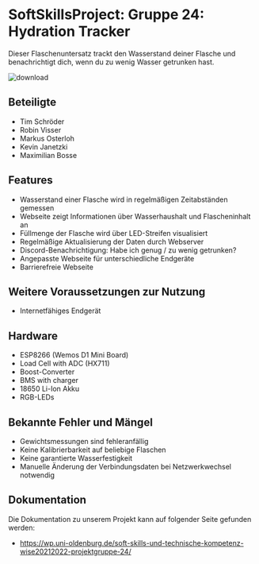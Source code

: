 # SoftSkillsProject: Gruppe 24: Hydration Tracker
Dieser Flaschenuntersatz trackt den Wasserstand deiner Flasche und benachrichtigt dich, wenn du zu wenig Wasser getrunken hast.

![download](https://user-images.githubusercontent.com/107244022/179734226-7afa8535-7d08-4d5d-b7c7-89bda8b9afde.png)

## Beteiligte
- Tim Schröder
- Robin Visser
- Markus Osterloh
- Kevin Janetzki
- Maximilian Bosse

## Features
- Wasserstand einer Flasche wird in regelmäßigen Zeitabständen gemessen
- Webseite zeigt Informationen über Wasserhaushalt und Flascheninhalt an 
- Füllmenge der Flasche wird über LED-Streifen visualisiert
- Regelmäßige Aktualisierung der Daten durch Webserver
- Discord-Benachrichtigung: Habe ich genug / zu wenig getrunken?
- Angepasste Webseite für unterschiedliche Endgeräte
- Barrierefreie Webseite

## Weitere Voraussetzungen zur Nutzung
- Internetfähiges Endgerät

## Hardware
- ESP8266 (Wemos D1 Mini Board)
- Load Cell with ADC (HX711)
- Boost-Converter
- BMS with charger
- 18650 Li-Ion Akku
- RGB-LEDs

## Bekannte Fehler und Mängel
- Gewichtsmessungen sind fehleranfällig 
- Keine Kalibrierbarkeit auf beliebige Flaschen 
- Keine garantierte Wasserfestigkeit  
- Manuelle Änderung der Verbindungsdaten bei Netzwerkwechsel notwendig

## Dokumentation
Die Dokumentation zu unserem Projekt kann auf folgender Seite gefunden werden: 
- https://wp.uni-oldenburg.de/soft-skills-und-technische-kompetenz-wise20212022-projektgruppe-24/

